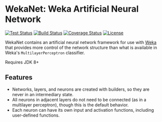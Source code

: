 # WekaNet: Weka Artificial Neural Network

[![Test Status](https://github.com/klane/wekanet/workflows/Tests/badge.svg)](https://github.com/klane/wekanet/actions)
[![Build Status](https://travis-ci.com/klane/wekanet.svg?branch=master)](https://travis-ci.com/klane/wekanet)
[![Coverage Status](https://img.shields.io/codecov/c/github/klane/wekanet.svg?label=Coverage&logo=codecov)](https://codecov.io/gh/klane/wekanet)
[![License](https://img.shields.io/github/license/klane/wekanet.svg?label=License)](LICENSE)

WekaNet contains an artificial neural network framework for use with [Weka](http://www.cs.waikato.ac.nz/ml/weka/index.html) that provides more
control of the network structure than what is available in Weka's `MultilayerPerceptron` classifier.

Requires JDK 8+

## Features

- Networks, layers, and neurons are created with builders, so they are never in an intermediary state.
- All neurons in adjacent layers do not need to be connected (as in a multilayer perceptron), though this is the default behavior.
- Each neuron can have its own input and activation functions, including user-defined functions.
